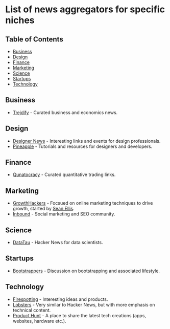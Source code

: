 # List of news aggregators for specific niches

## Table of Contents

* [Business](#business)
* [Design](#design)
* [Finance](#finance)
* [Marketing](#marketing)
* [Science](#science)
* [Startups](#startups)
* [Technology](#technology)

## Business

* [Trejdify](http://www.trejdify.com) - Curated business and economics news.

## Design

* [Designer News](https://www.designernews.co) - Interesting links and events for design professionals.
* [Pineapple](http://pineapple.io) - Tutorials and resources for designers and developers.

## Finance

* [Qunatocracy](http://quantocracy.com) - Curated quantitative trading links.

## Marketing

* [GrowthHackers](https://growthhackers.com) - Focsued on online marketing techniques to drive growth, started by [Sean Ellis](https://www.quora.com/profile/Sean-Ellis).
* [Inbound](https://inbound.org) - Social marketing and SEO community.

## Science

* [DataTau](http://www.datatau.com) - Hacker News for data scientists.

## Startups

* [Bootstrappers](http://www.bootstrappers.io) - Discussion on bootstrapping and associated lifestyle.

## Technology

* [Firespotting](http://firespotting.com) - Interesting ideas and products.
* [Lobsters](https://lobste.rs) - Very similar to Hacker News, but with more emphasis on technical content.
* [Product Hunt](https://www.producthunt.com) - A place to share the latest tech creations (apps, websites, hardware etc.).
